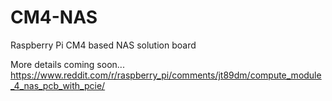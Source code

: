 # CM4-NAS
 Raspberry Pi CM4 based NAS solution board

More details coming soon...
https://www.reddit.com/r/raspberry_pi/comments/jt89dm/compute_module_4_nas_pcb_with_pcie/
